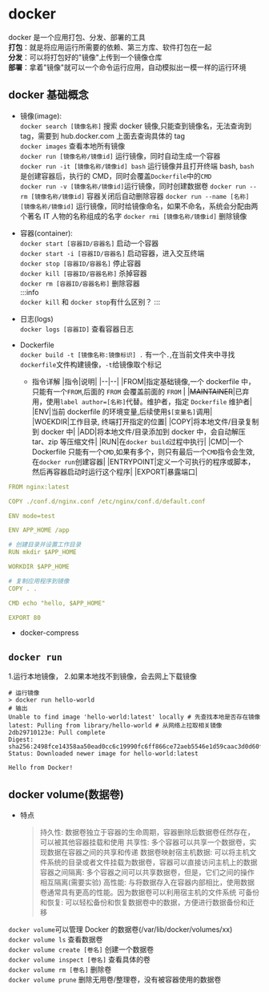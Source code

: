 # docker

docker 是一个应用打包、分发、部署的工具  
**打包**：就是将应用运行所需要的依赖、第三方库、软件打包在一起  
**分发**：可以将打包好的"镜像"上传到一个镜像仓库  
**部署**：拿着"镜像"就可以一个命令运行应用，自动模拟出一模一样的运行环境

## docker 基础概念

- 镜像(image):  
  `docker search [镜像名称]` 搜索 docker 镜像,只能查到镜像名，无法查询到 tag，需要到 hub.docker.com 上面去查询具体的 tag  
  `docker images` 查看本地所有镜像  
  `docker run [镜像名称/镜像id]` 运行镜像，同时自动生成一个容器  
  `docker run -it [镜像名称/镜像id] bash` 运行镜像并且打开终端 bash, `bash`是创建容器后，执行的 CMD，同时会覆盖`Dockerfile`中的`CMD`  
  `docker run -v [镜像名称/镜像id]`运行镜像，同时创建数据卷
  `docker run --rm [镜像名称/镜像id]` 容器关闭后自动删除容器
  `docker run --name [名称] [镜像名称/镜像id]` 运行镜像，同时给镜像命名，如果不命名，系统会分配由两个著名 IT 人物的名称组成的名字
  `docker rmi [镜像名称/镜像id]` 删除镜像

- 容器(container):  
   `docker start [容器ID/容器名]` 启动一个容器  
   `docker start -i [容器ID/容器名]` 启动容器，进入交互终端  
   `docker stop [容器ID/容器名]` 停止容器  
   `docker kill [容器ID/容器名称]` 杀掉容器  
   `docker rm [容器ID/容器名称]` 删除容器  
  :::info  
  `docker kill` 和 `docker stop`有什么区别？
  :::

- 日志(logs)  
  `docker logs [容器ID]` 查看容器日志
- Dockerfile  
  `docker build -t [镜像名称:镜像标识] .` 有一个`.`,在当前文件夹中寻找`dockerfile`文件构建镜像，`-t`给镜像取个标记
  - 指令详解
    |指令|说明|
    |--|--|
    |FROM|指定基础镜像,一个 dockerfile 中，只能有一个`FROM`,后面的 `FROM` 会覆盖前面的 `FROM` |
    |<del>MAINTAINER</del>|已弃用，使用`label author=[名称]`代替。维护者，指定 `Dockerfile` 维护者|
    |ENV|当前 dockerfile 的环境变量,后续使用`$[变量名]`调用|  
    |WOEKDIR|工作目录, 终端打开指定的位置|
    |COPY|将本地文件/目录复制到 docker 中|
    |ADD|将本地文件/目录添加到 docker 中，会自动解压 tar、zip 等压缩文件|
    |RUN|在`docker build`过程中执行|
    |CMD|一个 Dockerfile 只能有一个`CMD`,如果有多个，则只有最后一个`CMD`指令会生效,在`docker run`创建容器|
    |ENTRYPOINT|定义一个可执行的程序或脚本，然后再容器启动时运行这个程序|
    |EXPORT|暴露端口|

```yml
FROM nginx:latest

COPY ./conf.d/nginx.conf /etc/nginx/conf.d/default.conf

ENV mode=test

ENV APP_HOME /app

# 创建目录并设置工作目录
RUN mkdir $APP_HOME

WORKDIR $APP_HOME

# 复制应用程序到镜像
COPY . .

CMD echo "hello, $APP_HOME"

EXPORT 80
```

- docker-compress

## `docker run`

1.运行本地镜像， 2.如果本地找不到镜像，会去网上下载镜像

```shell
# 运行镜像
> docker run hello-world
# 输出
Unable to find image 'hello-world:latest' locally # 先查找本地是否存在镜像
latest: Pulling from library/hello-world # 从网络上拉取相关镜像
2db29710123e: Pull complete
Digest: sha256:2498fce14358aa50ead0cc6c19990fc6ff866ce72aeb5546e1d59caac3d0d60f
Status: Downloaded newer image for hello-world:latest

Hello from Docker!
```

## docker volume(数据卷)

- 特点
  > 持久性: 数据卷独立于容器的生命周期，容器删除后数据卷任然存在，可以被其他容器挂载和使用
  > 共享性: 多个容器可以共享一个数据卷，实现数据在容器之间的共享和传递
  > 数据卷映射宿主机数据: 可以将主机文件系统的目录或者文件挂载为数据卷，容器可以直接访问主机上的数据
  > 容器之间隔离: 多个容器之间可以共享数据卷，但是，它们之间的操作相互隔离(需要实验)
  > 高性能: 与将数据存入在容器内部相比，使用数据卷通常具有更高的性能。因为数据卷可以利用宿主机的文件系统
  > 可备份和恢复: 可以轻松备份和恢复数据卷中的数据，方便进行数据备份和迁移

`docker volume`可以管理 Docker 的数据卷(/var/lib/docker/volumes/xx)  
`docker volume ls` 查看数据卷  
`docker volume create [卷名]` 创建一个数据卷  
`docker volume inspect [卷名]` 查看具体的卷  
`docker volume rm [卷名]` 删除卷  
`docker volume prune` 删除无用卷/整理卷，没有被容器使用的数据卷
